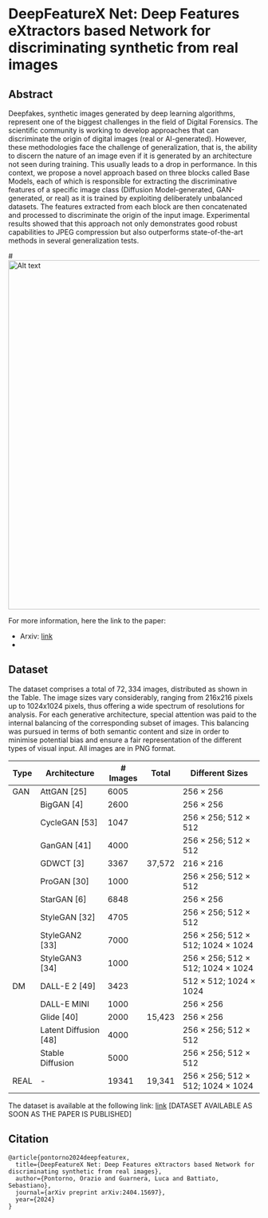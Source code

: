 # DeepFeatureX Net: Deep Features eXtractors based Network for discriminating synthetic from real images

## Abstract
Deepfakes, synthetic images generated by deep learning algorithms, represent one of the biggest challenges in the field of Digital Forensics. The scientific community is working to develop approaches that can discriminate the origin of digital images (real or AI-generated). However, these methodologies face the challenge of generalization, that is, the ability to discern the nature of an image even if it is generated
by an architecture not seen during training. This usually leads to a drop in performance. In this context, we propose a novel approach based on three blocks called Base Models, each of which is responsible for extracting the discriminative features of a specific image class (Diffusion Model-generated, GAN-generated, or real) as it is trained by exploiting deliberately unbalanced datasets. The features extracted from each block are then concatenated and processed to discriminate the origin of the input image. Experimental results showed that this approach not only demonstrates good robust capabilities to JPEG compression but also outperforms state-of-the-art methods in several generalization tests.

#<img src="media/newarchitecture.png" alt="Alt text" width="700">

For more information, here the link to the paper:
- Arxiv: [link](https://arxiv.org/abs/2404.15697)
- 

## Dataset
The dataset comprises a total of $72,334$ images, distributed as shown in the Table. The image sizes vary considerably, ranging from 216x216 pixels up to 1024x1024 pixels, thus offering a wide spectrum of resolutions for analysis. For each generative architecture, special attention was paid to the internal balancing of the corresponding subset of images. This balancing was pursued in terms of both semantic content and size in order to minimise potential bias and ensure a fair representation of the different types of visual input. All images are in PNG format.

| Type | Architecture    | # Images | Total  | Different Sizes                      |
|------|-----------------|----------|--------|--------------------------------------|
| GAN  | AttGAN [25]     | 6005     |        | 256 × 256                            |
|      | BigGAN [4]      | 2600     |        | 256 × 256                            |
|      | CycleGAN [53]   | 1047     |        | 256 × 256; 512 × 512                 |
|      | GanGAN [41]     | 4000     |        | 256 × 256; 512 × 512                 |
|      | GDWCT [3]       | 3367     | 37,572 | 216 × 216                            |
|      | ProGAN [30]     | 1000     |        | 256 × 256; 512 × 512                 |
|      | StarGAN [6]     | 6848     |        | 256 × 256                            |
|      | StyleGAN [32]   | 4705     |        | 256 × 256; 512 × 512                 |
|      | StyleGAN2 [33]  | 7000     |        | 256 × 256; 512 × 512; 1024 × 1024    |
|      | StyleGAN3 [34]  | 1000     |        | 256 × 256; 512 × 512; 1024 × 1024    |
| DM   | DALL-E 2 [49]   | 3423     |        | 512 × 512; 1024 × 1024               |
|      | DALL-E MINI     | 1000     |        | 256 × 256                            |
|      | Glide [40]      | 2000     | 15,423 | 256 × 256                            |
|      | Latent Diffusion [48] | 4000 |      | 256 × 256; 512 × 512                 |
|      | Stable Diffusion | 5000    |        | 256 × 256; 512 × 512                 |
| REAL | -               | 19341    | 19,341 | 256 × 256; 512 × 512; 1024 × 1024    |

The dataset is available at the following link: [link]() [DATASET AVAILABLE AS SOON AS THE PAPER IS PUBLISHED]

## Citation
```
@article{pontorno2024deepfeaturex,
  title={DeepFeatureX Net: Deep Features eXtractors based Network for discriminating synthetic from real images},
  author={Pontorno, Orazio and Guarnera, Luca and Battiato, Sebastiano},
  journal={arXiv preprint arXiv:2404.15697},
  year={2024}
}
```
